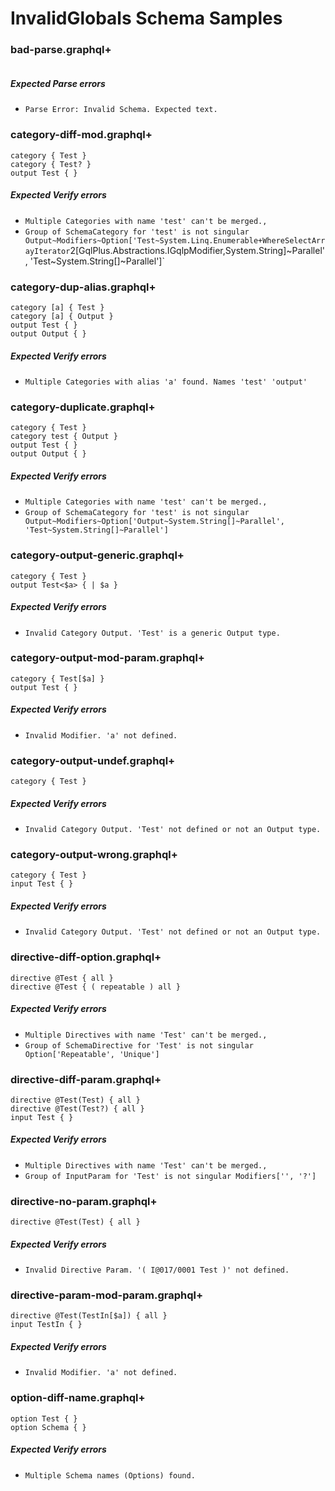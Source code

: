 # InvalidGlobals Schema Samples

### bad-parse.graphql+

```gqlp

```

##### Expected Parse errors

- `Parse Error: Invalid Schema. Expected text.`

### category-diff-mod.graphql+

```gqlp
category { Test }
category { Test? }
output Test { }
```

##### Expected Verify errors

- `Multiple Categories with name 'test' can't be merged.,`
- `Group of SchemaCategory for 'test' is not singular Output~Modifiers~Option['Test~System.Linq.Enumerable+WhereSelectArrayIterator`2[GqlPlus.Abstractions.IGqlpModifier,System.String]~Parallel', 'Test~System.String[]~Parallel']`

### category-dup-alias.graphql+

```gqlp
category [a] { Test }
category [a] { Output }
output Test { }
output Output { }
```

##### Expected Verify errors

- `Multiple Categories with alias 'a' found. Names 'test' 'output'`

### category-duplicate.graphql+

```gqlp
category { Test }
category test { Output }
output Test { }
output Output { }
```

##### Expected Verify errors

- `Multiple Categories with name 'test' can't be merged.,`
- `Group of SchemaCategory for 'test' is not singular Output~Modifiers~Option['Output~System.String[]~Parallel', 'Test~System.String[]~Parallel']`

### category-output-generic.graphql+

```gqlp
category { Test }
output Test<$a> { | $a }
```

##### Expected Verify errors

- `Invalid Category Output. 'Test' is a generic Output type.`

### category-output-mod-param.graphql+

```gqlp
category { Test[$a] }
output Test { }
```

##### Expected Verify errors

- `Invalid Modifier. 'a' not defined.`

### category-output-undef.graphql+

```gqlp
category { Test }
```

##### Expected Verify errors

- `Invalid Category Output. 'Test' not defined or not an Output type.`

### category-output-wrong.graphql+

```gqlp
category { Test }
input Test { }
```

##### Expected Verify errors

- `Invalid Category Output. 'Test' not defined or not an Output type.`

### directive-diff-option.graphql+

```gqlp
directive @Test { all }
directive @Test { ( repeatable ) all }
```

##### Expected Verify errors

- `Multiple Directives with name 'Test' can't be merged.,`
- `Group of SchemaDirective for 'Test' is not singular Option['Repeatable', 'Unique']`

### directive-diff-param.graphql+

```gqlp
directive @Test(Test) { all }
directive @Test(Test?) { all }
input Test { }
```

##### Expected Verify errors

- `Multiple Directives with name 'Test' can't be merged.,`
- `Group of InputParam for 'Test' is not singular Modifiers['', '?']`

### directive-no-param.graphql+

```gqlp
directive @Test(Test) { all }
```

##### Expected Verify errors

- `Invalid Directive Param. '( I@017/0001 Test )' not defined.`

### directive-param-mod-param.graphql+

```gqlp
directive @Test(TestIn[$a]) { all }
input TestIn { }
```

##### Expected Verify errors

- `Invalid Modifier. 'a' not defined.`

### option-diff-name.graphql+

```gqlp
option Test { }
option Schema { }
```

##### Expected Verify errors

- `Multiple Schema names (Options) found.`
